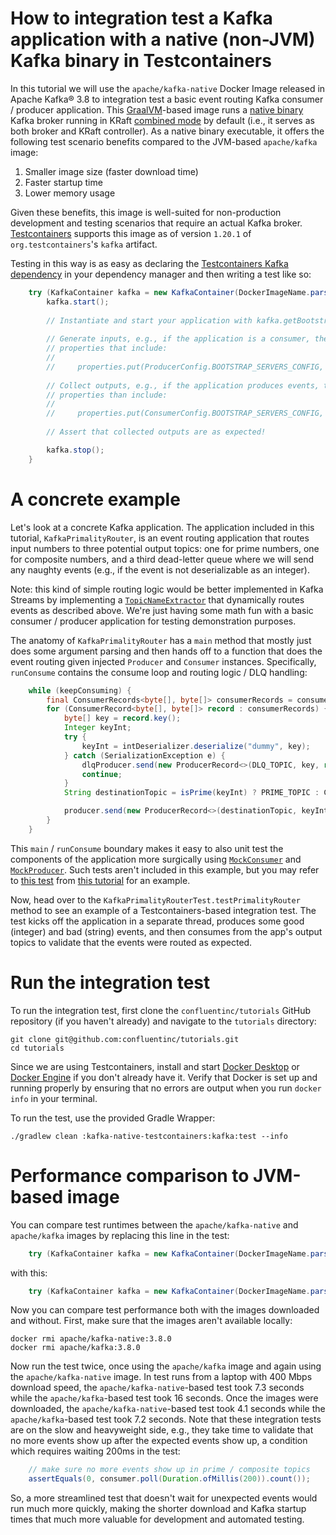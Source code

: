 <!-- title: How to integration test a Kafka application with a native (non-JVM) Kafka binary in Testcontainers -->
<!-- description: In this tutorial, learn how to integration test a Kafka application with a native (non-JVM) Kafka binary in Testcontainers, with step-by-step instructions and supporting code. -->

# How to integration test a Kafka application with a native (non-JVM) Kafka binary in Testcontainers

In this tutorial we will use the `apache/kafka-native` Docker Image released in Apache Kafka® 3.8 to integration test a basic event routing Kafka consumer / producer application. This [GraalVM](https://www.graalvm.org/)-based image runs a [native binary](https://www.graalvm.org/latest/reference-manual/native-image/) Kafka broker running in KRaft [combined mode](https://kafka.apache.org/documentation/#kraft_role) by default (i.e., it serves as both broker and KRaft controller). As a native binary executable, it offers the following test scenario benefits compared to the JVM-based `apache/kafka` image:

1. Smaller image size (faster download time)
2. Faster startup time
3. Lower memory usage

Given these benefits, this image is well-suited for non-production development and testing scenarios that require an actual Kafka broker. [Testcontainers](https://java.testcontainers.org/modules/kafka/) supports this image as of version `1.20.1` of `org.testcontainers`'s `kafka` artifact.

Testing in this way is as easy as declaring the [Testcontainers Kafka dependency](https://mvnrepository.com/artifact/org.testcontainers/kafka/1.20.1) in your dependency manager and then writing a test like so:

```java
    try (KafkaContainer kafka = new KafkaContainer(DockerImageName.parse("apache/kafka-native:<VERSION>>"))) {
        kafka.start();
        
        // Instantiate and start your application with kafka.getBootstrapServers() as your bootstrap servers endpoint
        
        // Generate inputs, e.g., if the application is a consumer, then create a Producer instantiated with 
        // properties that include:
        //
        //     properties.put(ProducerConfig.BOOTSTRAP_SERVERS_CONFIG, kafka.getBootstrapServers());
        
        // Collect outputs, e.g., if the application produces events, then create a Consumer instantiated with 
        // properties than include:
        //
        //     properties.put(ConsumerConfig.BOOTSTRAP_SERVERS_CONFIG, bootstrapServers);
        
        // Assert that collected outputs are as expected!

        kafka.stop();
    }
```
        
# A concrete example

Let's look at a concrete Kafka application. The application included in this tutorial, `KafkaPrimalityRouter`, is an 
event routing application that routes input numbers to three potential output topics: one for prime numbers, one for
composite numbers, and a third dead-letter queue where we will send any naughty events (e.g., if the event is not 
deserializable as an integer).

Note: this kind of simple routing logic would be better implemented in Kafka Streams by implementing a 
[`TopicNameExtractor`](https://javadoc.io/static/org.apache.kafka/kafka-streams/3.7.0/org/apache/kafka/streams/processor/TopicNameExtractor.html)
that dynamically routes events as described above. We're just having some math fun with a basic consumer / producer application for 
testing demonstration purposes.

The anatomy of `KafkaPrimalityRouter` has a `main` method that mostly just does some argument parsing and then hands off
to a function that does the event routing given injected `Producer` and `Consumer` instances. Specifically, `runConsume`
contains the consume loop and routing logic / DLQ handling:

```java
    while (keepConsuming) {
        final ConsumerRecords<byte[], byte[]> consumerRecords = consumer.poll(Duration.ofSeconds(1));
        for (ConsumerRecord<byte[], byte[]> record : consumerRecords) {
            byte[] key = record.key();
            Integer keyInt;
            try {
                keyInt = intDeserializer.deserialize("dummy", key);
            } catch (SerializationException e) {
                dlqProducer.send(new ProducerRecord<>(DLQ_TOPIC, key, record.value()));
                continue;
            }
            String destinationTopic = isPrime(keyInt) ? PRIME_TOPIC : COMPOSITE_TOPIC;

            producer.send(new ProducerRecord<>(destinationTopic, keyInt, keyInt));
        }
    }
```

This `main` / `runConsume` boundary makes it easy to also unit test the components of the application more surgically using [`MockConsumer`](https://kafka.apache.org/38/javadoc/org/apache/kafka/clients/consumer/MockConsumer.html)
and [`MockProducer`](https://kafka.apache.org/38/javadoc/org/apache/kafka/clients/producer/MockProducer.html). Such tests aren't included
in this example, but you may refer to [this test](https://github.com/confluentinc/tutorials/blob/master/kafka-producer-application/kafka/src/test/java/io/confluent/developer/KafkaProducerApplicationTest.java) from [this tutorial](https://developer.confluent.io/confluent-tutorials/kafka-producer-application/kafka/)
for an example.

Now, head over to the `KafkaPrimalityRouterTest.testPrimalityRouter` method to see an example of a Testcontainers-based 
integration test. The test kicks off the application in a separate thread, produces some good (integer) and bad (string)
events, and then consumes from the app's output topics to validate that the events were routed as expected.

# Run the integration test

To run the integration test, first clone the `confluentinc/tutorials` GitHub repository (if you haven't already) and navigate to the `tutorials` directory:

```shell
git clone git@github.com:confluentinc/tutorials.git
cd tutorials
```

Since we are using Testcontainers, install and start [Docker Desktop](https://docs.docker.com/desktop/) or 
[Docker Engine](https://docs.docker.com/engine/install/) if you don't already have it. Verify that Docker is set up and 
running properly by ensuring that no errors are output when you run `docker info` in your terminal.

To run the test, use the provided Gradle Wrapper:

```shell
./gradlew clean :kafka-native-testcontainers:kafka:test --info  
```

# Performance comparison to JVM-based image

You can compare test runtimes between the `apache/kafka-native` and `apache/kafka` images by replacing this line in the test:

```java
    try (KafkaContainer kafka = new KafkaContainer(DockerImageName.parse("apache/kafka-native:3.8.0"))) {
```

with this:

```java
    try (KafkaContainer kafka = new KafkaContainer(DockerImageName.parse("apache/kafka:3.8.0"))) {
```

Now you can compare test performance both with the images downloaded and without. First, make sure that the images aren't available locally:

```noformat
docker rmi apache/kafka-native:3.8.0
docker rmi apache/kafka:3.8.0
```

Now run the test twice, once using the `apache/kafka` image and again using the `apache/kafka-native` image. In test
runs from a laptop with 400 Mbps download speed, the `apache/kafka-native`-based test took 7.3 seconds while the 
`apache/kafka`-based test took 16 seconds. Once the images were downloaded, the `apache/kafka-native`-based test
took 4.1 seconds while the `apache/kafka`-based test took 7.2 seconds. Note that these integration tests are on the slow
and heavyweight side, e.g., they take time to validate that no more events show up after the expected events show up, a 
condition which requires waiting 200ms in the test:

```java
    // make sure no more events show up in prime / composite topics
    assertEquals(0, consumer.poll(Duration.ofMillis(200)).count());
```

So, a more streamlined test that doesn't wait for unexpected events would run much more quickly, making the shorter
download and Kafka startup times that much more valuable for development and automated testing.

